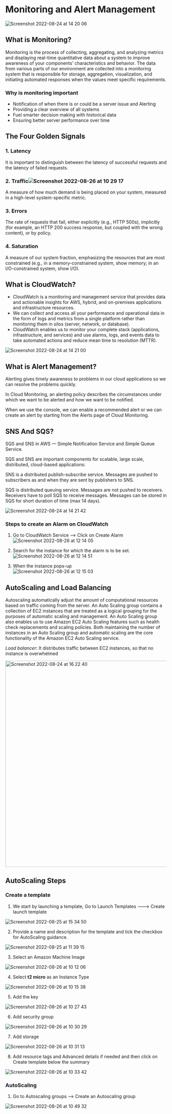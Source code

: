 # Monitoring and Alert Management

![Screenshot 2022-08-24 at 14 20 06](https://user-images.githubusercontent.com/102330725/186428948-2d7e0aa5-547b-43fc-aa1d-9b3660dff26d.png)

## What is Monitoring?

Monitoring is the process of collecting, aggregating, and analyzing metrics and displaying real-time quantitative data about a system to improve awareness of your components’ characteristics and behavior.
The data from various parts of our environment are collected into a monitoring system that is responsible for storage, aggregation, visualization, and initiating automated responses when the values meet specific requirements.

### Why is monitoring important

- Notification of when there is or could be a server issue and Alerting
- Providing a clear overview of all systems
- Fuel smarter decision making with historical data
- Ensuring better server performance over time

## The Four Golden Signals

### 1. Latency

It is important to distinguish between the latency of successful requests and the latency of failed requests.

### 2. Traffic![Screenshot 2022-08-26 at 10 29 17](https://user-images.githubusercontent.com/102330725/186873967-aeac98b2-e027-4c30-be8b-17429e39ef79.png)


A measure of how much demand is being placed on your system, measured in a high-level system-specific metric.

### 3. Errors

The rate of requests that fail, either explicitly (e.g., HTTP 500s), implicitly (for example, an HTTP 200 success response, but coupled with the wrong content), or by policy.

### 4. Saturation

A measure of our system fraction, emphasizing the resources that are most constrained (e.g., in a memory-constrained system, show memory; in an I/O-constrained system, show I/O).

## What is CloudWatch?

- CloudWatch is a monitoring and management service that provides data and actionable insights for AWS, hybrid, and on-premises applications and infrastructure resources.
- We can collect and access all your performance and operational data in the form of logs and metrics from a single platform rather than monitoring them in silos (server, network, or database).
- CloudWatch enables us to monitor your complete stack (applications, infrastructure, and services) and use alarms, logs, and events data to take automated actions and reduce mean time to resolution (MTTR).

![Screenshot 2022-08-24 at 14 21 00](https://user-images.githubusercontent.com/102330725/186429139-0a525837-11f3-44b3-82cd-3692af5fc731.png)


## What is Alert Management?

Alerting gives timely awareness to problems in our cloud applications so we can resolve the problems quickly.

In Cloud Monitoring, an alerting policy describes the circumstances under which we want to be alerted and how we want to be notified.

When we use the console, we can enable a recommended alert or we can create an alert by starting from the Alerts page of Cloud Monitoring.

## SNS And SQS?

SQS and SNS in AWS — Simple Notification Service and Simple Queue Service.

SQS and SNS are important components for scalable, large scale, distributed, cloud-based applications:

SNS is a distributed publish-subscribe service. Messages are pushed to subscribers as and when they are sent by publishers to SNS.

SQS is distributed queuing service. Messages are not pushed to receivers. Receivers have to poll SQS to receive messages. Messages can be stored in SQS for short duration of time (max 14 days).

![Screenshot 2022-08-24 at 14 21 42](https://user-images.githubusercontent.com/102330725/186429313-37421268-ecc7-46a3-a9de-8f8b12452863.png)

### Steps to create an Alarm on CloudWatch

1. Go to CloudWatch Service --> Click on Create Alarm
![Screenshot 2022-08-26 at 12 14 05](https://user-images.githubusercontent.com/102330725/186893195-c97635e3-438b-4d64-9e7f-c6a73ed47ba1.png)

2. Search for the instance for which the alarm is to be set.
![Screenshot 2022-08-26 at 12 14 51](https://user-images.githubusercontent.com/102330725/186893551-c83b5dcf-c477-4ea8-b46b-ee06fe18bc6c.png)

3. When the instance pops-up  
![Screenshot 2022-08-26 at 12 15 03](https://user-images.githubusercontent.com/102330725/186893784-8727a6df-1fea-4dae-9f13-ebf12b112f38.png)


## AutoScaling and Load Balancing

Autoscaling automatically adjust the amount of computational resources based on traffic coming from the server.
An Auto Scaling group contains a collection of EC2 instances that are treated as a logical grouping for the purposes of automatic scaling and management. An Auto Scaling group also enables us to use Amazon EC2 Auto Scaling features such as health check replacements and scaling policies. Both maintaining the number of instances in an Auto Scaling group and automatic scaling are the core functionality of the Amazon EC2 Auto Scaling service.

*Load balancer*: It distributes traffic between EC2 instances, so that no instance is overwhelmed

<img width="643" alt="Screenshot 2022-08-24 at 16 22 40" src="https://user-images.githubusercontent.com/102330725/186457937-588c84b1-5e5f-458a-8781-79965d6f61e9.png">

## AutoScaling Steps

### Create a template

1. We start by launching a template, Go to Launch Templates ---> Create launch template

![Screenshot 2022-08-25 at 15 34 50](https://user-images.githubusercontent.com/102330725/186865060-af0f073d-bdab-4281-bfeb-0838d74ccd05.png)

2. Provide a name and description for the template and tick the checkbox for AutoScaling guidance.

![Screenshot 2022-08-25 at 11 39 15](https://user-images.githubusercontent.com/102330725/186869409-89cd810c-e0e7-4c11-9ea4-8fd7bcdd0186.png)

3. Select an Amazon Machine Image

![Screenshot 2022-08-26 at 10 12 06](https://user-images.githubusercontent.com/102330725/186870546-3f9ca791-9813-4dea-af13-d08fe040ee76.png)

4. Select **t2 micro** as an Instance Type

![Screenshot 2022-08-26 at 10 15 38](https://user-images.githubusercontent.com/102330725/186871173-9ce2853e-a6dc-4205-945a-ed50722e7d3f.png)

5. Add the key

![Screenshot 2022-08-26 at 10 27 43](https://user-images.githubusercontent.com/102330725/186873622-909eb4f5-5721-4494-8ca1-8faa666fca17.png)

6. Add security group

![Screenshot 2022-08-26 at 10 30 29](https://user-images.githubusercontent.com/102330725/186874235-395d22b4-12b1-4441-aaad-4826ea3c66ed.png)

7. Add storage

![Screenshot 2022-08-26 at 10 31 13](https://user-images.githubusercontent.com/102330725/186874462-431c1762-b08c-40c2-8dee-62d627e35eaa.png)

8. Add resource tags and Advanced details if needed and then click on Create template below the summary

![Screenshot 2022-08-26 at 10 33 42](https://user-images.githubusercontent.com/102330725/186875443-cad19188-a5d5-4697-b174-7b496fd2c9cf.png)

### AutoScaling

1. Go to Autoscaling groups --> Create an Autoscaling group

![Screenshot 2022-08-26 at 10 49 32](https://user-images.githubusercontent.com/102330725/186891032-bce78964-c3f4-439e-8c7a-4ad69dc04842.png)
